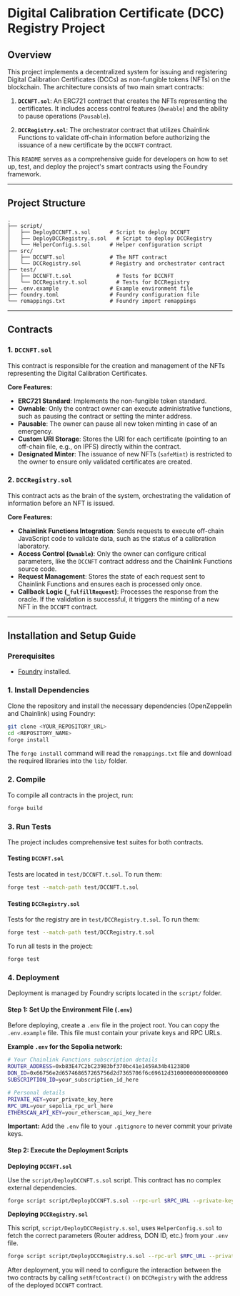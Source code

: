 # Digital Calibration Certificate (DCC) Registry Project

## Overview

This project implements a decentralized system for issuing and registering Digital Calibration Certificates (DCCs) as non-fungible tokens (NFTs) on the blockchain. The architecture consists of two main smart contracts:

1.  **`DCCNFT.sol`**: An ERC721 contract that creates the NFTs representing the certificates. It includes access control features (`Ownable`) and the ability to pause operations (`Pausable`).

2.  **`DCCRegistry.sol`**: The orchestrator contract that utilizes Chainlink Functions to validate off-chain information before authorizing the issuance of a new certificate by the `DCCNFT` contract.

This `README` serves as a comprehensive guide for developers on how to set up, test, and deploy the project's smart contracts using the Foundry framework.

---

## Project Structure

```
.
├── script/
│   ├── DeployDCCNFT.s.sol      # Script to deploy DCCNFT
│   ├── DeployDCCRegistry.s.sol   # Script to deploy DCCRegistry
│   └── HelperConfig.s.sol      # Helper configuration script
├── src/
│   ├── DCCNFT.sol              # The NFT contract
│   └── DCCRegistry.sol         # Registry and orchestrator contract
├── test/
│   ├── DCCNFT.t.sol              # Tests for DCCNFT
│   └── DCCRegistry.t.sol         # Tests for DCCRegistry
├── .env.example                # Example environment file
├── foundry.toml                # Foundry configuration file
└── remappings.txt              # Foundry import remappings
```

---

## Contracts

### 1. `DCCNFT.sol`

This contract is responsible for the creation and management of the NFTs representing the Digital Calibration Certificates.

**Core Features:**

* **ERC721 Standard**: Implements the non-fungible token standard.
* **Ownable**: Only the contract owner can execute administrative functions, such as pausing the contract or setting the minter address.
* **Pausable**: The owner can pause all new token minting in case of an emergency.
* **Custom URI Storage**: Stores the URI for each certificate (pointing to an off-chain file, e.g., on IPFS) directly within the contract.
* **Designated Minter**: The issuance of new NFTs (`safeMint`) is restricted to the owner to ensure only validated certificates are created.

### 2. `DCCRegistry.sol`

This contract acts as the brain of the system, orchestrating the validation of information before an NFT is issued.

**Core Features:**

* **Chainlink Functions Integration**: Sends requests to execute off-chain JavaScript code to validate data, such as the status of a calibration laboratory.
* **Access Control (`Ownable`)**: Only the owner can configure critical parameters, like the `DCCNFT` contract address and the Chainlink Functions source code.
* **Request Management**: Stores the state of each request sent to Chainlink Functions and ensures each is processed only once.
* **Callback Logic (`_fulfillRequest`)**: Processes the response from the oracle. If the validation is successful, it triggers the minting of a new NFT in the `DCCNFT` contract.

---

## Installation and Setup Guide

### Prerequisites
* [Foundry](https://getfoundry.sh/) installed.

### 1. Install Dependencies

Clone the repository and install the necessary dependencies (OpenZeppelin and Chainlink) using Foundry:

```bash
git clone <YOUR_REPOSITORY_URL>
cd <REPOSITORY_NAME>
forge install
```

The `forge install` command will read the `remappings.txt` file and download the required libraries into the `lib/` folder.

### 2. Compile

To compile all contracts in the project, run:

```bash
forge build
```

### 3. Run Tests

The project includes comprehensive test suites for both contracts.

#### Testing `DCCNFT.sol`
Tests are located in `test/DCCNFT.t.sol`. To run them:

```bash
forge test --match-path test/DCCNFT.t.sol
```

#### Testing `DCCRegistry.sol`
Tests for the registry are in `test/DCCRegistry.t.sol`. To run them:

```bash
forge test --match-path test/DCCRegistry.t.sol
```

To run all tests in the project:
```bash
forge test
```

### 4. Deployment

Deployment is managed by Foundry scripts located in the `script/` folder.

#### Step 1: Set Up the Environment File (`.env`)

Before deploying, create a `.env` file in the project root. You can copy the `.env.example` file. This file must contain your private keys and RPC URLs.

**Example `.env` for the Sepolia network:**
```bash
# Your Chainlink Functions subscription details
ROUTER_ADDRESS=0xb83E47C2bC239B3bf370bc41e1459A34b41238D0
DON_ID=0x66756e2d657468657265756d2d7365706f6c69612d310000000000000000
SUBSCRIPTION_ID=your_subscription_id_here

# Personal details
PRIVATE_KEY=your_private_key_here
RPC_URL=your_sepolia_rpc_url_here
ETHERSCAN_API_KEY=your_etherscan_api_key_here
```
**Important:** Add the `.env` file to your `.gitignore` to never commit your private keys.

#### Step 2: Execute the Deployment Scripts

**Deploying `DCCNFT.sol`**

Use the `script/DeployDCCNFT.s.sol` script. This contract has no complex external dependencies.

```bash
forge script script/DeployDCCNFT.s.sol --rpc-url $RPC_URL --private-key $PRIVATE_KEY --broadcast --verify -vvvv
```

**Deploying `DCCRegistry.sol`**

This script, `script/DeployDCCRegistry.s.sol`, uses `HelperConfig.s.sol` to fetch the correct parameters (Router address, DON ID, etc.) from your `.env` file.

```bash
forge script script/DeployDCCRegistry.s.sol --rpc-url $RPC_URL --private-key $PRIVATE_KEY --broadcast --verify -vvvv
```

After deployment, you will need to configure the interaction between the two contracts by calling `setNftContract()` on `DCCRegistry` with the address of the deployed `DCCNFT` contract.